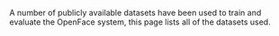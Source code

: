 A number of publicly available datasets have been used to train and evaluate the OpenFace system, this page lists all of the datasets used.